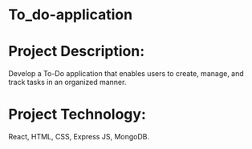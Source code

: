 # To_do-application
# Project Description: 
Develop a To-Do application that enables users to create, manage, and track tasks in an  organized manner. 
# Project Technology:
React, HTML, CSS, Express JS, MongoDB. 
